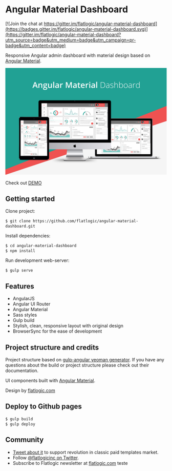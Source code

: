 # Angular Material Dashboard

[![Join the chat at https://gitter.im/flatlogic/angular-material-dashboard](https://badges.gitter.im/flatlogic/angular-material-dashboard.svg)](https://gitter.im/flatlogic/angular-material-dashboard?utm_source=badge&utm_medium=badge&utm_campaign=pr-badge&utm_content=badge)

Responsive Angular admin dashboard with material design based on
[Angular Material](https://github.com/angular/material).

![promo-amd](src/assets/images/promo-amd.png)

Check out [DEMO](http://flatlogic.github.io/angular-material-dashboard/)

## Getting started

Clone project:

    $ git clone https://github.com/flatlogic/angular-material-dashboard.git

Install dependencies:

    $ cd angular-material-dashboard
    $ npm install
    
Run development web-server:

    $ gulp serve

## Features

* AngularJS
* Angular UI Router
* Angular Material
* Sass styles
* Gulp build
* Stylish, clean, responsive layout with original design
* BrowserSync for the ease of development

## Project structure and credits

Project structure based on [gulp-angular yeoman generator](https://github.com/Swiip/generator-gulp-angular).
If you have any questions about the build or project structure please check out their documentation.

UI components built with [Angular Material](https://material.angularjs.org/).

Design by [flatlogic.com](http://flatlogic.com/)

## Deploy to Github pages  
  
    $ gulp build
    $ gulp deploy

## Community
- [Tweet about it](https://twitter.com/intent/tweet?text=Angular%20Material%20Dashboard%20https://github.com/flatlogic/angular-material-dashboard%20via%20@flatlogicinc) to support revolution in classic paid templates market.
- Follow [@flatlogicinc on Twitter](https://twitter.com/flatlogicinc).
- Subscribe to Flatlogic newsletter at [flatlogic.com](http://flatlogic.com/)
teste